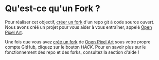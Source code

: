 # Qu'est-ce qu'un Fork ?

Pour réaliser cet objectif, [créer un fork](https://help.github.com/en/articles/fork-a-repo) d'un repo git à code source ouvert. Nous avons créé un projet pour vous aider à vous entraîner, appelé [Open Pixel Art](https://github.com/twilio-labs/open-pixel-art).

Une fois que vous avez [créé un fork](https://help.github.com/en/articles/fork-a-repo) de [Open Pixel Art](https://github.com/twilio-labs/open-pixel-art) sous votre propre compte GitHub, cliquez sur le bouton *HACK*. Pour en savoir plus sur le fonctionnement des repo et des forks, consultez la section d'aide !
